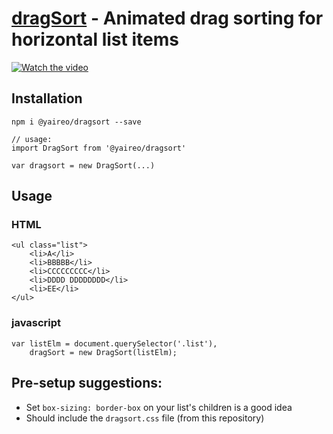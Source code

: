 [dragSort](https://codepen.io/vsync/pen/3f6b998fa1bb1b7c7f74ec89152f39f9/?editors=0100) - Animated drag sorting for horizontal list items
========


<p align="center" style="text-align:center">
    
[![Watch the video](https://raw.githubusercontent.com/yairEO/dragsort/master/demo.gif)](https://codepen.io/vsync/pen/3f6b998fa1bb1b7c7f74ec89152f39f9/?editors=0100)

</p>





## Installation

    npm i @yaireo/dragsort --save

    // usage:
    import DragSort from '@yaireo/dragsort'

    var dragsort = new DragSort(...)

## Usage

### HTML

    <ul class="list">
        <li>A</li>
        <li>BBBBB</li>
        <li>CCCCCCCCC</li>
        <li>DDDD DDDDDDDD</li>
        <li>EE</li>
    </ul>

### javascript

    var listElm = document.querySelector('.list'),
        dragSort = new DragSort(listElm);

## Pre-setup suggestions:

* Set `box-sizing: border-box` on your list's children is a good idea
* Should include the `dragsort.css` file (from this repository)
